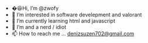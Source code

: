 - �😆Hi, I’m @zwofy
- 👀 I’m interested in software develepment and valorant
- 🌱 I’m currently learning html and javascript
- 💞️ I’m and a nerd / idiot
- 📫 How to reach me ... denizsuzen702@gmail.com

<!---
zwofy/zwofy is a ✨  ✨ repository because its `README.md` (this file) appears on your GitHub profile.
You can click the Preview link to take a look at your changes.
--->
